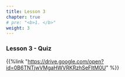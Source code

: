 ```yaml
---
title: Lesson 3   
chapter: true
# pre: "<b>1. </b>"
weight: 3
---
```


### Lesson 3 - Quiz

{{%link "https://drive.google.com/open?id=0B6TNTjwVMgaHWVRKRzhSeFItM0U" %}}
